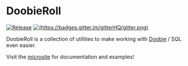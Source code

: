 # DoobieRoll

[![Release](https://img.shields.io/nexus/r/com.github.jatcwang/doobieroll_2.13?server=https%3A%2F%2Foss.sonatype.org)](https://oss.sonatype.org/content/repositories/releases/com/github/jatcwang/doobieroll_2.13/)
[![(https://badges.gitter.im/gitterHQ/gitter.png)](https://badges.gitter.im/Join%20Chat.svg)](https://gitter.im/doobieroll)

DoobieRoll is a collection of utilities to make working with [Doobie](https://tpolecat.github.io/doobie/) / SQL even easier.

Visit the [microsite](https://jatcwang.github.io/doobieroll/) for documentation and examples!
